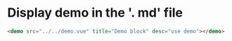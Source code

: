 # Display demo in the '. md' file

```html
<demo src="../../demo.vue" title="Demo block" desc="use demo"></demo>
```

<demo src="../../demo.vue" title="Demo block" desc="use demo"></demo>

